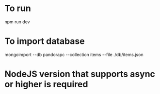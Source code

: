 # To run

   npm run dev

# To import database

   mongoimport --db pandorapc --collection items --file ./db/items.json

# NodeJS version that supports async or higher is required
